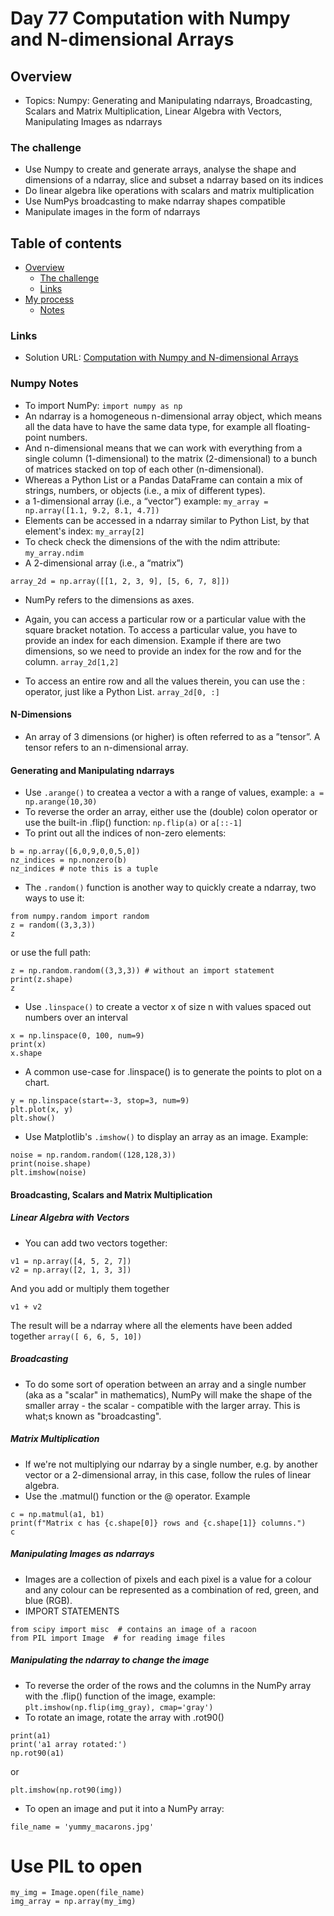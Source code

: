 # Day 77 Computation with Numpy and N-dimensional Arrays


## Overview

- Topics: Numpy: Generating and Manipulating ndarrays, Broadcasting, Scalars and Matrix Multiplication, Linear Algebra with Vectors, Manipulating Images as ndarrays


### The challenge

- Use Numpy to create and generate arrays, analyse the shape and dimensions of a ndarray, slice and subset a ndarray based on its indices
- Do linear algebra like operations with scalars and matrix multiplication
- Use NumPys broadcasting to make ndarray shapes compatible
- Manipulate images in the form of ndarrays


## Table of contents

- [Overview](#overview)
  - [The challenge](#the-challenge)
  - [Links](#links)
- [My process](#my-process)
  - [Notes](#notes)

### Links

- Solution URL: [Computation with Numpy and N-dimensional Arrays](https://github.com/Mikerniker/100_Days_of_Python/tree/main/Day77)


### Numpy Notes

- To import NumPy: ```import numpy as np```
- An ndarray is a homogeneous n-dimensional array object, which means all the data have to have the same data type, for example all floating-point numbers.
- And n-dimensional means that we can work with everything from a single column (1-dimensional) to the matrix (2-dimensional) to a bunch of matrices stacked on top of each other (n-dimensional).
- Whereas a Python List or a Pandas DataFrame can contain a mix of strings, numbers, or objects (i.e., a mix of different types). 
- a 1-dimensional array (i.e., a “vector”) example: ```my_array = np.array([1.1, 9.2, 8.1, 4.7])```
- Elements can be accessed in a ndarray similar to Python List, by that element's index: ```my_array[2]```
- To check check the dimensions of the with the ndim attribute: ```my_array.ndim```
- A 2-dimensional array (i.e., a “matrix”)
```
array_2d = np.array([[1, 2, 3, 9], [5, 6, 7, 8]])
```
- NumPy refers to the dimensions as axes.

- Again, you can access a particular row or a particular value with the square bracket notation. To access a particular value, you have to provide an index for each dimension. Example if there are two dimensions, so we need to provide an index for the row and for the column. ```array_2d[1,2]```
- To access an entire row and all the values therein, you can use the : operator,  just like a Python List. ```array_2d[0, :]```

#### N-Dimensions
- An array of 3 dimensions (or higher) is often referred to as a ”tensor”. A tensor refers to an n-dimensional array.

#### Generating and Manipulating ndarrays
- Use ```.arange()``` to createa a vector a with a range of values, example: ```a = np.arange(10,30)```
- To reverse the order an array, either use the (double) colon operator or use the built-in .flip() function:
```np.flip(a)``` or ```a[::-1]```
- To print out all the indices of non-zero elements: 
```
b = np.array([6,0,9,0,0,5,0])
nz_indices = np.nonzero(b)
nz_indices # note this is a tuple
``` 
- The ```.random()``` function is another way to quickly create a ndarray, two ways to use it:
```
from numpy.random import random
z = random((3,3,3))
z
```
or use the full path: 
```
z = np.random.random((3,3,3)) # without an import statement
print(z.shape)
z
```
- Use ```.linspace()``` to create a vector x of size n with values spaced out numbers over an interval
```
x = np.linspace(0, 100, num=9)
print(x)
x.shape
```
- A common use-case for .linspace() is to generate the points to plot on a chart.
```
y = np.linspace(start=-3, stop=3, num=9)
plt.plot(x, y)
plt.show()
```
- Use Matplotlib's ```.imshow()``` to display an array as an image. Example:
```
noise = np.random.random((128,128,3))
print(noise.shape)
plt.imshow(noise)
```

#### Broadcasting, Scalars and Matrix Multiplication

##### Linear Algebra with Vectors
- You can add two vectors together:
```
v1 = np.array([4, 5, 2, 7])
v2 = np.array([2, 1, 3, 3])
```
And you add or multiply them together
```
v1 + v2
```
The result will be a ndarray where all the elements have been added together ```array([ 6, 6, 5, 10])```

##### Broadcasting
- To do some sort of operation between an array and a single number (aka as a "scalar" in mathematics), NumPy will make the shape of the smaller array - the scalar - compatible with the larger array. This is what;s known as  "broadcasting".

##### Matrix Multiplication
- If we're not multiplying our ndarray by a single number, e.g. by another vector or a 2-dimensional array, in this case, follow the rules of linear algebra.
- Use the .matmul() function or the @ operator. Example
```
c = np.matmul(a1, b1)
print(f"Matrix c has {c.shape[0]} rows and {c.shape[1]} columns.")
c
```
##### Manipulating Images as ndarrays

- Images are a collection of pixels and each pixel is a value for a colour and any colour can be represented as a combination of red, green, and blue (RGB).
- IMPORT STATEMENTS
```
from scipy import misc  # contains an image of a racoon
from PIL import Image  # for reading image files
```

##### Manipulating the ndarray to change the image
- To reverse the order of the rows and the columns in the NumPy array with the .flip() function of the image, example: ```plt.imshow(np.flip(img_gray), cmap='gray')```
- To rotate an image, rotate the array with .rot90()
```
print(a1)
print('a1 array rotated:')
np.rot90(a1)
```  
or
```
plt.imshow(np.rot90(img))
```
- To open an image and put it into a NumPy array:
```
file_name = 'yummy_macarons.jpg'
``````
# Use PIL to open
```
my_img = Image.open(file_name)
img_array = np.array(my_img)
```